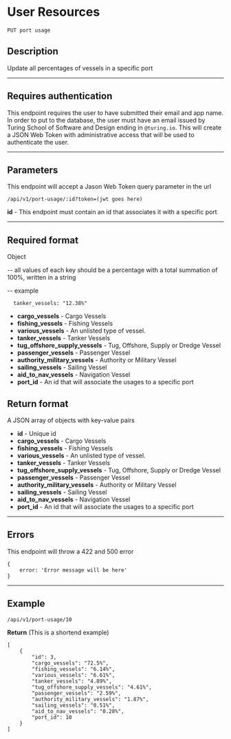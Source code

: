 # User Resources

    PUT port usage

## Description
Update all percentages of vessels in a specific port

***

## Requires authentication
This endpoint requires the user to have submitted their email and app name.  In order to put to the database, the user must have an email issued by Turing School of Software and Design ending in `@turing.io`.  This will create a JSON Web Token with administrative access that will be used to authenticate the user.

***

## Parameters
This endpoint will accept a Jason Web Token query parameter in the url

    /api/v1/port-usage/:id?token=(jwt goes here)
    
**id** - This endpoint must contain an id that associates it with a specific port

***

## Required format
Object

  -- all values of each key should be a percentage with a total summation of 100%, written in a string
  
  -- example
      
      tanker_vessels: "12.38%"

- **cargo_vessels** - Cargo Vessels
- **fishing_vessels** - Fishing Vessels
- **various_vessels** - An unlisted type of vessel.
- **tanker_vessels** - Tanker Vessels
- **tug_offshore_supply_vessels** - Tug, Offshore, Supply or Dredge Vessel
- **passenger_vessels** - Passenger Vessel
- **authority_military_vessels** - Authority or Military Vessel
- **sailing_vessels** - Sailing Vessel
- **aid_to_nav_vessels** - Navigation Vessel
- **port_id** - An id that will associate the usages to a specific port

## Return format

A JSON array of objects with key-value pairs

- **id**  - Unique id
- **cargo_vessels** - Cargo Vessels
- **fishing_vessels** - Fishing Vessels
- **various_vessels** - An unlisted type of vessel.
- **tanker_vessels** - Tanker Vessels
- **tug_offshore_supply_vessels** - Tug, Offshore, Supply or Dredge Vessel
- **passenger_vessels** - Passenger Vessel
- **authority_military_vessels** - Authority or Military Vessel
- **sailing_vessels** - Sailing Vessel
- **aid_to_nav_vessels** - Navigation Vessel
- **port_id** - An id that will associate the usages to a specific port

***

## Errors
This endpoint will throw a 422  and 500 error

```
{ 
	error: 'Error message will be here'
}
```

***

## Example

    /api/v1/port-usage/10

**Return** (This is a shortend example)

``` 
[
	{
		"id": 3,
	    "cargo_vessels": "72.5%",
	    "fishing_vessels": "6.14%",
	    "various_vessels": "6.61%",
	    "tanker_vessels": "4.89%",
	    "tug_offshore_supply_vessels": "4.61%",
	    "passenger_vessels": "2.59%",
	    "authority_military_vessels": "1.87%",
	    "sailing_vessels": "0.51%",
	    "aid_to_nav_vessels": "0.28%",
	    "port_id": 10
    }
]
```